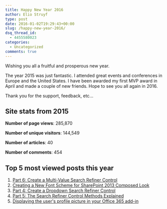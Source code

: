 ```yaml
---
title: Happy New Year 2016
author: Elio Struyf
type: post
date: 2016-01-02T19:29:43+00:00
slug: /happy-new-year-2016/
dsq_thread_id:
  - 4455580023
categories:
  - Uncategorized
comments: true
---
```


Wishing you all a fruitful and prosperous new year.

The year 2015 was just fantastic. I attended great events and conferences in Europe and the United States. I have been awarded my first MVP award in April and made a couple of new friends. Hope to see you all again in 2016.

Thank you for the support, feedback, etc...

## Site stats from 2015

**Number of page views**: 285,870

**Number of unique visitors**: 144,549

**Number of articles**: 40

**Number of comments**: 454

## Top 5 most viewed posts this year

1.  [Part 6: Create a Multi-Value Search Refiner Control](https://www.eliostruyf.com/part-6-create-multi-value-search-refiner-control/)
2.  [Creating a New Font Scheme for SharePoint 2013 Composed Look](https://www.eliostruyf.com/creating-a-new-font-scheme-for-sharepoint-2013-composed-look/)
3.  [Part 4: Create a Dropdown Search Refiner Control](https://www.eliostruyf.com/part-4-create-dropdown-search-refiner-control/)
4.  [Part 5: The Search Refiner Control Methods Explained](https://www.eliostruyf.com/part-5-search-refiner-control-methods-explained/)
5.  [Displaying the user's profile picture in your Office 365 add-in](https://www.eliostruyf.com/displaying-the-users-profile-picture-in-your-office-365-add-in/)